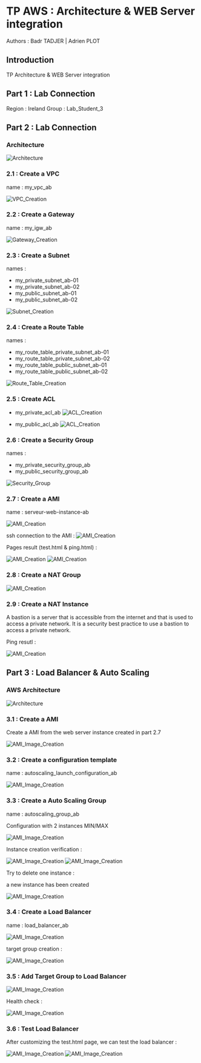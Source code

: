 # TP AWS : Architecture & WEB Server integration

Authors : Badr TADJER | Adrien PLOT

## Introduction

TP Architecture & WEB Server integration

## Part 1 : Lab Connection

Region : Ireland
Group : Lab_Student_3

## Part 2 : Lab Connection

### Architecture

![Architecture](/assets/part_1/architecture.png)

### 2.1 : Create a VPC

name : my_vpc_ab

![VPC_Creation](/assets/part_1/VPC_Creation.png)

### 2.2 : Create a Gateway

name : my_igw_ab

![Gateway_Creation](/assets/part_1/internet_gateway_creation.png)

### 2.3 : Create a Subnet

names :

- my_private_subnet_ab-01
- my_private_subnet_ab-02
- my_public_subnet_ab-01
- my_public_subnet_ab-02

![Subnet_Creation](/assets/part_1/subnets_creation.png)

### 2.4 : Create a Route Table

names :

- my_route_table_private_subnet_ab-01
- my_route_table_private_subnet_ab-02
- my_route_table_public_subnet_ab-01
- my_route_table_public_subnet_ab-02

![Route_Table_Creation](/assets/part_1/route_tables_creation.png)

### 2.5 : Create ACL

- my_private_acl_ab
![ACL_Creation](/assets/part_1/acl_public_creation.png)

- my_public_acl_ab
![ACL_Creation](/assets/part_1/acl_private_creation.png)

### 2.6 : Create a Security Group

names :

- my_private_security_group_ab
- my_public_security_group_ab

![Security_Group](/assets/part_1/security_group_creation.png)

### 2.7 : Create a AMI

name : serveur-web-instance-ab

![AMI_Creation](/assets/part_1/web_server_instance_creation.png)

ssh connection to the AMI :
![AMI_Creation](/assets/part_1/web_server_ssh_connection.png)

Pages result (test.html & ping.html) :

![AMI_Creation](/assets/part_1/http_test.png)
![AMI_Creation](/assets/part_1/http_ping.png)

### 2.8 : Create a NAT Group

![AMI_Creation](/assets/part_1/security_group_NAT_creation.png)

### 2.9 : Create a NAT Instance

A bastion is a server that is accessible from the internet and that is used to access a private network. It is a security best practice to use a bastion to access a private network.

Ping resutl :

![AMI_Creation](/assets/part_1/nat_instance_ping.png)

## Part 3 : Load Balancer & Auto Scaling

### AWS Architecture

![Architecture](/assets/part_1/architecture.png)

### 3.1 : Create a AMI

Create a AMI from the web server instance created in part 2.7

![AMI_Image_Creation](/assets/part_2/ami_image_creation.png)

### 3.2 : Create a configuration template

name : autoscaling_launch_configuration_ab

![AMI_Image_Creation](/assets/part_2/autoscaling_launch_configuration.png)

### 3.3 : Create a Auto Scaling Group

name : autoscaling_group_ab

Configuration with 2 instances MIN/MAX

![AMI_Image_Creation](/assets/part_2/autoscaling_group.png)

Instance creation verification :

![AMI_Image_Creation](/assets/part_2/autoscaling_group_instance_creation_1.png)
![AMI_Image_Creation](/assets/part_2/autoscaling_group_instance_creation_2.png)

Try to delete one instance :

a new instance has been created

![AMI_Image_Creation](/assets/part_2/autoscaling_group_instance_deletion.png)

### 3.4 : Create a Load Balancer

name : load_balancer_ab

![AMI_Image_Creation](/assets/part_2/load_balancer_creation.png)

target group creation :

![AMI_Image_Creation](/assets/part_2/target_group_creation.png)

### 3.5 : Add Target Group to Load Balancer

![AMI_Image_Creation](/assets/part_2/load_balancer_target_group.png)

Health check :

![AMI_Image_Creation](/assets/part_2/load_balancer_health_check.png)

### 3.6 : Test Load Balancer

After customizing the test.html page, we can test the load balancer :

![AMI_Image_Creation](/assets/part_2/load_balancer_test_1.png)
![AMI_Image_Creation](/assets/part_2/load_balancer_test_2.png)

